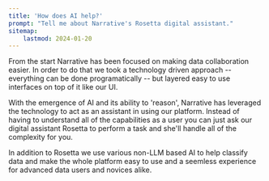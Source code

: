 ```yaml
---
title: 'How does AI help?'
prompt: "Tell me about Narrative's Rosetta digital assistant."
sitemap:
    lastmod: 2024-01-20
---
```

From the start Narrative has been focused on making data collaboration easier.  In order to do that we took a technology driven approach -- everything can be done programatically -- but layered easy to use interfaces on top of it like our UI.

With the emergence of AI and its ability to 'reason', Narrative has leveraged the technology to act as an assistant in using our platform.  Instead of having to understand all of the capabilities as a user you can just ask our digital assistant Rosetta to perform a task and she'll handle all of the complexity for you.

In addition to Rosetta we use various non-LLM based AI to help classify data and make the whole platform easy to use and a seemless experience for advanced data users and novices alike.
